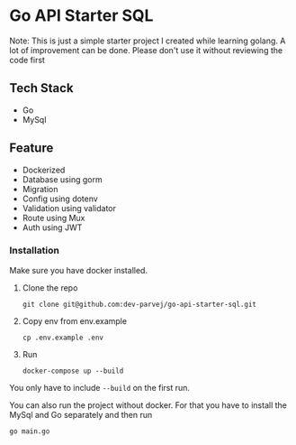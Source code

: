 # Go API Starter SQL

Note: This is just a simple starter project I created while learning golang. A lot of improvement can be done. Please don't use it without reviewing the code first

## Tech Stack
* Go
* MySql

## Feature 
* Dockerized
* Database using gorm
* Migration
* Config using dotenv
* Validation using validator
* Route using Mux
* Auth using JWT

### Installation
Make sure you have docker installed.

1. Clone the repo

    ```git clone git@github.com:dev-parvej/go-api-starter-sql.git```
2. Copy env from env.example

    ```cp .env.example .env```

3. Run

    ```docker-compose up --build```

You only have to include ```--build``` on the first run. 

You can also run the project without docker. For that you have to install the MySql and Go separately and then run 

```go main.go```
